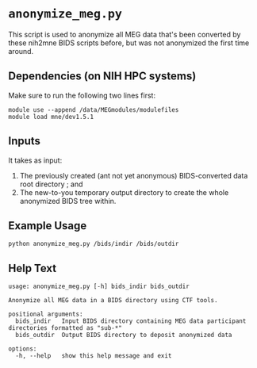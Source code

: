 # `anonymize_meg.py`

This script is used to anonymize all MEG data that's been converted by these nih2mne BIDS scripts before, but was not anonymized the first time around.

## Dependencies (on NIH HPC systems)

Make sure to run the following two lines first:

```shell
module use --append /data/MEGmodules/modulefiles
module load mne/dev1.5.1
```

## Inputs

It takes as input:

1. The previously created (ant not yet anonymous) BIDS-converted data root directory ; and
2. The new-to-you temporary output directory to create the whole anonymized BIDS tree within.

## Example Usage

```shell
python anonymize_meg.py /bids/indir /bids/outdir
```

## Help Text

```shell
usage: anonymize_meg.py [-h] bids_indir bids_outdir

Anonymize all MEG data in a BIDS directory using CTF tools.

positional arguments:
  bids_indir   Input BIDS directory containing MEG data participant directories formatted as "sub-*"
  bids_outdir  Output BIDS directory to deposit anonymized data

options:
  -h, --help   show this help message and exit
```
